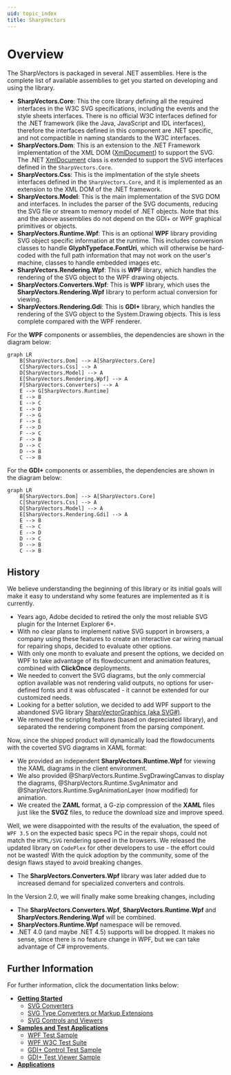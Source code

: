 ```yaml
---
uid: topic_index
title: SharpVectors
---
```

# Overview
The SharpVectors is packaged in several .NET assemblies. Here is the complete list of available assemblies to get you started on developing and using the library.

* **SharpVectors.Core**: This the core library defining all the required interfaces in the W3C SVG specifications, including the events and the style sheets interfaces. There is no official W3C interfaces defined for the .NET framework (like the Java, JavaScript and IDL interfaces), therefore the interfaces defined in this component are .NET specific, and not compactible in naming standards to the W3C interfaces.
* **SharpVectors.Dom**: This is an extension to the .NET Framework implementation of the XML DOM ([XmlDocument](xref:System.Xml.XmlDocument)) to support the SVG. The .NET [XmlDocument](xref:System.Xml.XmlDocument) class is extended to support the SVG interfaces defined in the `SharpVectors.Core`.
* **SharpVectors.Css**: This is the implmentation of the style sheets interfaces defined in the `SharpVectors.Core`, and it is implemented as an extension to the XML DOM of the .NET framework.
* **SharpVectors.Model**: This is the main implementation of the SVG DOM and interfaces. In includes the parser of the SVG documents, reducing the SVG file or stream to memory model of .NET objects. Note that this and the above assemblies do not depend on the GDI+ or WPF graphical primitives or objects.
* **SharpVectors.Runtime.Wpf**: This is an optional **WPF** library providing SVG object specific information at the runtime. This includes conversion classes to handle **GlyphTypeface.FontUri**, which will otherwise be hard-coded with the full path information that may not work on the user's machine, classes to handle embedded images etc.
* **SharpVectors.Rendering.Wpf**: This is **WPF** library, which handles the rendering of the SVG object to the WPF drawing objects.
* **SharpVectors.Converters.Wpf**: This is **WPF** library, which uses the **SharpVectors.Rendering.Wpf** library to perform actual conversion for viewing.
* **SharpVectors.Rendering.Gdi**: This is **GDI+** library, which handles the rendering of the SVG object to the System.Drawing objects. This is less complete compared with the WPF renderer.

For the **WPF** components or assemblies, the dependencies are shown in the diagram below:

```mermaid
graph LR
    B[SharpVectors.Dom] --> A[SharpVectors.Core]
    C[SharpVectors.Css] --> A
    D[SharpVectors.Model] --> A
    E[SharpVectors.Rendering.Wpf] --> A
    F[SharpVectors.Converters] --> A
    E --> G[SharpVectors.Runtime]
    E --> B
    E --> C
    E --> D
    F --> G
    F --> E
    F --> D
    F --> C
    F --> B
    D --> C
    D --> B
    C --> B
```

For the **GDI+** components or assemblies, the dependencies are shown in the diagram below:

```mermaid
graph LR
    B[SharpVectors.Dom] --> A[SharpVectors.Core]
    C[SharpVectors.Css] --> A
    D[SharpVectors.Model] --> A
    E[SharpVectors.Rendering.Gdi] --> A
    E --> B
    E --> C
    E --> D
    D --> C
    D --> B
    C --> B
```

## History
We believe understanding the beginning of this library or its initial goals will make it easy to understand why some features are implemented as it is currently.
* Years ago, Adobe decided to retired the only the most reliable SVG plugin for the Internet Explorer 6+.
* With no clear plans to implement native SVG support in browsers, a company using these features to create an interactive car wiring manual for repairing shops, decided to evaluate other options.
* With only one month to evaluate and present the options, we decided on WPF to take advantage of its flowdocument and animation features, combined with **ClickOnce** deployments.
* We needed to convert the SVG diagrams, but the only commercial option available was not rendering valid outputs, no options for user-defined fonts and it was obfuscated - it cannot be extended for our customized needs.
* Looking for a better solution, we decided to add WPF support to the abandoned SVG library [SharpVectorGraphics (aka SVG#)](https://sourceforge.net/projects/svgdomcsharp/).
* We removed the scripting features (based on depreciated library), and separated the rendering component from the parsing component.

Now, since the shipped product will dynamically load the flowdocuments with the coverted SVG diagrams in XAML format:
* We provided an independent **SharpVectors.Runtime.Wpf** for viewing the XAML diagrams in the client environment.
* We also provided @SharpVectors.Runtime.SvgDrawingCanvas to display the diagrams, @SharpVectors.Runtime.SvgAnimator and @SharpVectors.Runtime.SvgAnimationLayer (now modified) for animation.
* We created the **ZAML** format, a G-zip compression of the  **XAML** files just like the  **SVGZ** files, to reduce the download size and improve speed.

Well, we were disappointed with the results of the evaluation, the speed of `WPF 3.5` on the expected basic specs PC in the repair shops, could not match the `HTML/SVG` rendering speed in the browsers.
We released the updated library on `CodePlex` for other developers to use - the effort could not be wasted! With the quick adoption by the community, some of the design flaws stayed to avoid breaking changes. 

* The **SharpVectors.Converters.Wpf** library was later added due to increased demand for specialized converters and controls.

In the Version 2.0, we will finally make some breaking changes, including
* The **SharpVectors.Converters.Wpf**, **SharpVectors.Runtime.Wpf** and **SharpVectors.Rendering.Wpf** will be combined.
* **SharpVectors.Runtime.Wpf** namespace will be removed.
* .NET 4.0 (and maybe .NET 4.5) supports will be dropped. It makes no sense, since there is no feature change in WPF, but we can take advantage of C# improvements.

## Further Information

For further information, click the documentation links below:
* **[Getting Started](xref:topic_getting_started)**
	* [SVG Converters](xref:topic_converters)
	* [SVG Type Converters or Markup Extensions](xref:topic_markup_extensions)
	* [SVG Controls and Viewers](xref:topic_controls)
* **[Samples and Test Applications](xref:topic_samples)**
	* [WPF Test Sample](xref:topic_samples)
	* [WPF W3C Test Suite](xref:topic_samples)
	* [GDI+ Control Test Sample](xref:topic_samples)
	* [GDI+ Test Viewer Sample](xref:topic_samples)
* **[Applications](xref:topic_applications)**